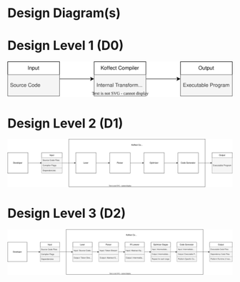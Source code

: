# Design Diagram(s)

# Design Level 1 (D0)

![CS5001DesignDiagram_D0.svg](./CS5001DesignDiagrams/CS5001DesignDiagram_D0.svg)

# Design Level 2 (D1)

![CS5001DesignDiagram_D1.svg](./CS5001DesignDiagrams/CS5001DesignDiagram_D1.svg)

# Design Level 3 (D2)

![CS5001DesignDiagram_D2.svg](./CS5001DesignDiagrams/CS5001DesignDiagram_D2.svg)